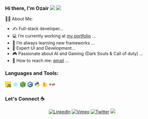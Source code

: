 ### Hi there, I'm Ozair <img src="https://media.giphy.com/media/hvRJCLFzcasrR4ia7z/giphy.gif" width="25"> ![](https://visitor-badge.glitch.me/badge?page_id=ozcod.ozcod)

<!--
**ozcod/ozcod** is a ✨ _special_ ✨ repository because its `README.md` (this file) appears on your GitHub profile.

Here are some ideas to get you started:
-->


🧑‍💼 About Me:

- ✍ Full-stack developer...
- 💻 I’m currently working at  <a href="https://www.ozairahmad.com">my portfolio</a> ...
- 🌱 I’m always learning new frameworks ... 
- 🎨 Expert UI and Development...
- 🎮 Passionate about AI and Gaming (Dark Souls & Call of duty) ...
- 💼 How to reach me: [email](mailto:ozair.isb@gmail.com) ...

### Languages and Tools: 

<code><img height="20" src="https://raw.githubusercontent.com/github/explore/80688e429a7d4ef2fca1e82350fe8e3517d3494d/topics/javascript/javascript.png"></code>
<code><img height="20" src="https://raw.githubusercontent.com/github/explore/80688e429a7d4ef2fca1e82350fe8e3517d3494d/topics/react/react.png"></code>
<code><img height="20" src="https://raw.githubusercontent.com/github/explore/80688e429a7d4ef2fca1e82350fe8e3517d3494d/topics/nodejs/nodejs.png"></code>
<code><img height="20" src="https://raw.githubusercontent.com/github/explore/80688e429a7d4ef2fca1e82350fe8e3517d3494d/topics/cpp/cpp.png"></code>
<code><img height="20" src="https://raw.githubusercontent.com/github/explore/80688e429a7d4ef2fca1e82350fe8e3517d3494d/topics/python/python.png"></code>
<code><img height="20" src="https://raw.githubusercontent.com/github/explore/80688e429a7d4ef2fca1e82350fe8e3517d3494d/topics/firebase/firebase.png"></code>
<code><img height="20" src="https://raw.githubusercontent.com/github/explore/80688e429a7d4ef2fca1e82350fe8e3517d3494d/topics/git/git.png"></code>

### Let's Connect :coffee:

 <p align="center">
   <a href="https://www.linkedin.com/in/ozairahmad/"><img src="img/linkedin.svg" alt="LinkedIn"/></a>
   <a href="https://vimeo.com/ozstudiosxyz"><img src="img/link.svg" alt="Vimeo"/></a>
   <a href="https://twitter.com/forsakenpirate"><img src="img/x.svg" alt="Twitter"/></a>
   <a href="https://youtu.be/vhJuwjaNmUQ" ><img src="img/youtube.svg" /> </a>

 </p>
